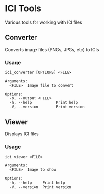 # ICI Tools

Various tools for working with ICI files 

## Converter

Converts image files (PNGs, JPGs, etc) to ICIs

### Usage

```
ici_converter [OPTIONS] <FILE>

Arguments:
  <FILE>  Image file to convert

Options:
  -o, --output <FILE>  
  -h, --help           Print help
  -V, --version        Print version
```

## Viewer 

Displays ICI files

### Usage

```
ici_viewer <FILE>

Arguments:
  <FILE>  Image to show

Options:
  -h, --help     Print help
  -V, --version  Print version
```
